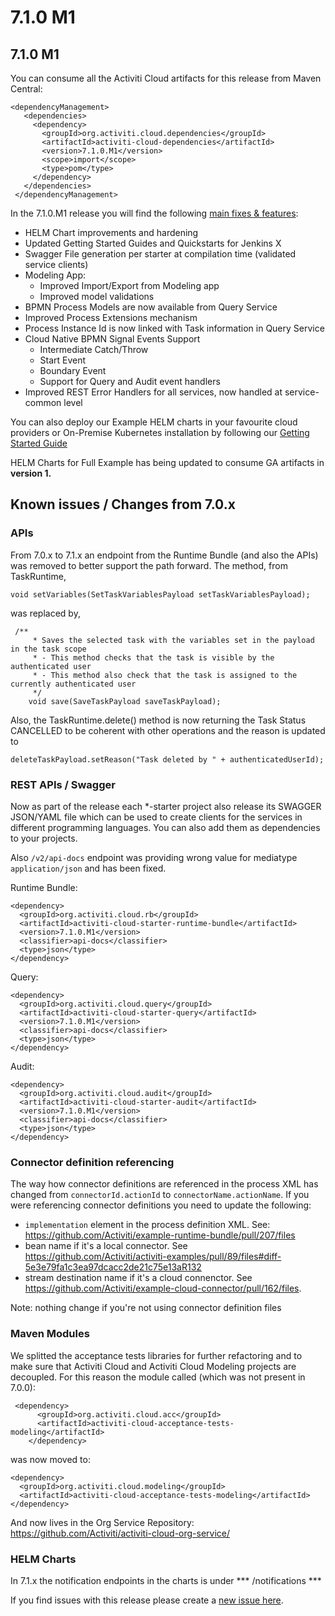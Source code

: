 # 7.1.0 M1

## 7.1.0 M1

You can consume all the Activiti Cloud artifacts for this release from Maven Central:

```text
<dependencyManagement>
   <dependencies>
     <dependency>
       <groupId>org.activiti.cloud.dependencies</groupId>
       <artifactId>activiti-cloud-dependencies</artifactId>
       <version>7.1.0.M1</version>
       <scope>import</scope>
       <type>pom</type>
     </dependency>
   </dependencies>
 </dependencyManagement>
```

In the 7.1.0.M1 release you will find the following [main fixes & features](https://github.com/Activiti/Activiti/milestone/12?closed=1):

* HELM Chart improvements and hardening
* Updated Getting Started Guides and Quickstarts for Jenkins X
* Swagger File generation per starter at compilation time (validated service clients)
* Modeling App:
  * Improved Import/Export from Modeling app
  * Improved model validations
* BPMN Process Models are now available from Query Service
* Improved Process Extensions mechanism
* Process Instance Id is now linked with Task information in Query Service
* Cloud Native BPMN Signal Events Support 
  * Intermediate Catch/Throw
  * Start Event
  * Boundary Event
  * Support for Query and Audit event handlers
* Improved REST Error Handlers for all services, now handled at service-common level


You can also deploy our Example HELM charts in your favourite cloud providers or On-Premise Kubernetes installation by following our [Getting Started Guide](https://activiti.gitbook.io/activiti-7-developers-guide/getting-started/getting-started-activiti-cloud)

HELM Charts for Full Example has being updated to consume GA artifacts in **version 1.**


## Known issues / Changes from 7.0.x

### APIs
From 7.0.x to 7.1.x an endpoint from the Runtime Bundle (and also the APIs) was removed to better support the path forward.  The method, from TaskRuntime, 

```
void setVariables(SetTaskVariablesPayload setTaskVariablesPayload);
```
was replaced by,

```
 /**
     * Saves the selected task with the variables set in the payload in the task scope
     * - This method checks that the task is visible by the authenticated user
     * - This method also check that the task is assigned to the currently authenticated user
     */
    void save(SaveTaskPayload saveTaskPayload);
```

Also, the TaskRuntime.delete() method is now returning the Task Status CANCELLED to be coherent with other operations and the reason is updated to  

```
deleteTaskPayload.setReason("Task deleted by " + authenticatedUserId);
```

### REST APIs / Swagger
Now as part of the release each *-starter project also release its SWAGGER JSON/YAML file which can be used to create clients for the services in different programming languages. You can also add them as dependencies to your projects.

Also `/v2/api-docs` endpoint was providing wrong value for mediatype `application/json` and has been fixed. 

Runtime Bundle: 

```
<dependency>
  <groupId>org.activiti.cloud.rb</groupId>
  <artifactId>activiti-cloud-starter-runtime-bundle</artifactId>
  <version>7.1.0.M1</version>
  <classifier>api-docs</classifier>
  <type>json</type>
</dependency>
```

Query: 
```
<dependency>
  <groupId>org.activiti.cloud.query</groupId>
  <artifactId>activiti-cloud-starter-query</artifactId>
  <version>7.1.0.M1</version>
  <classifier>api-docs</classifier>
  <type>json</type>
</dependency>
```

Audit: 

```
<dependency>
  <groupId>org.activiti.cloud.audit</groupId>
  <artifactId>activiti-cloud-starter-audit</artifactId>
  <version>7.1.0.M1</version>
  <classifier>api-docs</classifier>
  <type>json</type>
</dependency>
```

### Connector definition referencing
The way how connector definitions are referenced in the process XML has changed from `connectorId.actionId` to `connectorName.actionName`. If you were referencing connector definitions you need to update the following:
- `implementation` element in the process definition XML. See: https://github.com/Activiti/example-runtime-bundle/pull/207/files
- bean name if it's a local connector. See https://github.com/Activiti/activiti-examples/pull/89/files#diff-5e3e79fa1c3ea97dcacc2de21c75e13aR132
- stream destination name if it's a cloud connenctor. See https://github.com/Activiti/example-cloud-connector/pull/162/files.

Note: nothing change if you're not using connector definition files


### Maven Modules
We splitted the acceptance tests libraries for further refactoring and to make sure that Activiti Cloud and Activiti Cloud Modeling projects are decoupled. For this reason the module called (which was not present in 7.0.0):
```
 <dependency>
	  <groupId>org.activiti.cloud.acc</groupId>
	  <artifactId>activiti-cloud-acceptance-tests-modeling</artifactId>
	</dependency>
```
was now moved to:

```
<dependency>
  <groupId>org.activiti.cloud.modeling</groupId>
  <artifactId>activiti-cloud-acceptance-tests-modeling</artifactId>
</dependency>
```
And now lives in the Org Service Repository: https://github.com/Activiti/activiti-cloud-org-service/

### HELM Charts
In 7.1.x the notification endpoints in the charts is under *** /notifications *** 

If you find issues with this release please create a [new issue here](http://github.com/activiti/activiti/issues).


